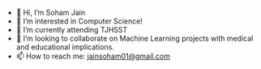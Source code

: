 - 👋 Hi, I’m Soham Jain
- 👀 I’m interested in Computer Science!
- 🌱 I’m currently attending TJHSST
- 💞️ I’m looking to collaborate on Machine Learning projects with medical and educational implications.
- 📫 How to reach me: jainsoham01@gmail.com

<!---
2025sjain/2025sjain is a ✨ special ✨ repository because its `README.md` (this file) appears on your GitHub profile.
You can click the Preview link to take a look at your changes.
--->
